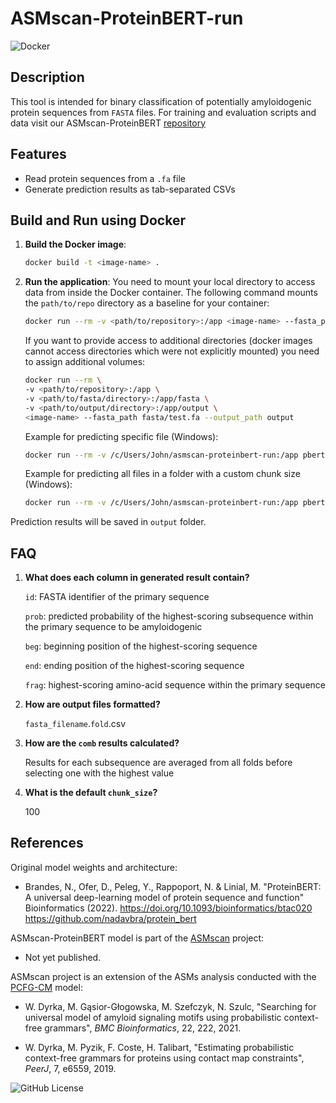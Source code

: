 # ASMscan-ProteinBERT-run
![Docker](https://img.shields.io/badge/docker-%230db7ed.svg?style=for-the-badge&logo=docker&logoColor=white) 

## Description
This tool is intended for binary classification of potentially amyloidogenic protein sequences from `FASTA` files. 
For training and evaluation scripts and data visit our ASMscan-ProteinBERT [repository](https://github.com/chrispysz/asmscan-proteinbert)

## Features
- Read protein sequences from a `.fa` file
- Generate prediction results as tab-separated CSVs

## Build and Run using Docker

1. **Build the Docker image**:
   ```bash
   docker build -t <image-name> .
   ```
2. **Run the application**:
   You need to mount your local directory to access data from inside the Docker container. The following command mounts the `path/to/repo` directory as a baseline for your container:
   ```bash
   docker run --rm -v <path/to/repository>:/app <image-name> --fasta_path <path/to/file> --output_path <path/to/directory>
   ```
   If you want to provide access to additional directories (docker images cannot access directories which were not explicitly mounted) you need to assign additional volumes:
   ```bash
   docker run --rm \
   -v <path/to/repository>:/app \
   -v <path/to/fasta/directory>:/app/fasta \
   -v <path/to/output/directory>:/app/output \
   <image-name> --fasta_path fasta/test.fa --output_path output
   ```

   Example for predicting specific file (Windows):
   ```bash
   docker run --rm -v /c/Users/John/asmscan-proteinbert-run:/app pbert --fasta_path ./fasta/test.fa --output_path ./output
   ```

   Example for predicting all files in a folder with a custom chunk size (Windows):
   ```bash
   docker run --rm -v /c/Users/John/asmscan-proteinbert-run:/app pbert --fasta_path ./fasta --output_path ./output --multi --chunk_size 50
   ```

Prediction results will be saved in `output` folder.

## FAQ
1. **What does each column in generated result contain?**

   `id`: FASTA identifier of the primary sequence

   `prob`: predicted probability of the highest-scoring subsequence within the primary sequence to be amyloidogenic

   `beg`: beginning position of the highest-scoring sequence

   `end`: ending position of the highest-scoring sequence

   `frag`: highest-scoring amino-acid sequence within the primary sequence

2. **How are output files formatted?**

   `fasta_filename`.`fold`.csv

3. **How are the `comb` results calculated?**

   Results for each subsequence are averaged from all folds before selecting one with the highest value

4. **What is the default `chunk_size`?**

   100

## References
Original model weights and architecture:

* Brandes, N., Ofer, D., Peleg, Y., Rappoport, N. & Linial, M. 
"ProteinBERT: A universal deep-learning model of protein sequence and function" 
Bioinformatics (2022). https://doi.org/10.1093/bioinformatics/btac020<br>
https://github.com/nadavbra/protein_bert

ASMscan-ProteinBERT model is part of the [ASMscan](https://github.com/wdyrka-pwr/ASMscan) project:

* Not yet published.

ASMscan project is an extension of the ASMs analysis conducted with the [PCFG-CM](https://git.e-science.pl/wdyrka/pcfg-cm) model:

* W. Dyrka, M. Gąsior-Głogowska, M. Szefczyk, N. Szulc, "Searching for universal model of amyloid signaling motifs using probabilistic context-free grammars", *BMC Bioinformatics*, 22, 222, 2021.

* W. Dyrka, M. Pyzik, F. Coste, H. Talibart, "Estimating probabilistic context-free grammars for proteins using contact map constraints", *PeerJ*, 7, e6559, 2019.

![GitHub License](https://img.shields.io/github/license/chrispysz/asmscan-proteinbert-run)